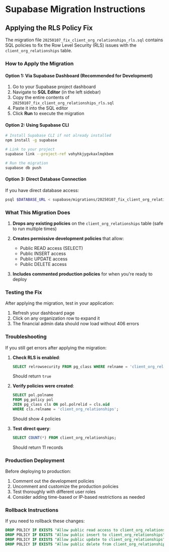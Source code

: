 # Supabase Migration Instructions

## Applying the RLS Policy Fix

The migration file `20250107_fix_client_org_relationships_rls.sql` contains SQL policies to fix the Row Level Security (RLS) issues with the `client_org_relationships` table.

### How to Apply the Migration

#### Option 1: Via Supabase Dashboard (Recommended for Development)

1. Go to your Supabase project dashboard
2. Navigate to **SQL Editor** (in the left sidebar)
3. Copy the entire contents of `20250107_fix_client_org_relationships_rls.sql`
4. Paste it into the SQL editor
5. Click **Run** to execute the migration

#### Option 2: Using Supabase CLI

```bash
# Install Supabase CLI if not already installed
npm install -g supabase

# Link to your project
supabase link --project-ref vohyhkjygvkaxlmqkbem

# Run the migration
supabase db push
```

#### Option 3: Direct Database Connection

If you have direct database access:

```bash
psql $DATABASE_URL < supabase/migrations/20250107_fix_client_org_relationships_rls.sql
```

### What This Migration Does

1. **Drops any existing policies** on the `client_org_relationships` table (safe to run multiple times)

2. **Creates permissive development policies** that allow:
   - Public READ access (SELECT)
   - Public INSERT access
   - Public UPDATE access
   - Public DELETE access

3. **Includes commented production policies** for when you're ready to deploy

### Testing the Fix

After applying the migration, test in your application:

1. Refresh your dashboard page
2. Click on any organization row to expand it
3. The financial admin data should now load without 406 errors

### Troubleshooting

If you still get errors after applying the migration:

1. **Check RLS is enabled**: 
   ```sql
   SELECT relrowsecurity FROM pg_class WHERE relname = 'client_org_relationships';
   ```
   Should return `true`

2. **Verify policies were created**:
   ```sql
   SELECT pol.polname 
   FROM pg_policy pol 
   JOIN pg_class cls ON pol.polrelid = cls.oid 
   WHERE cls.relname = 'client_org_relationships';
   ```
   Should show 4 policies

3. **Test direct query**:
   ```sql
   SELECT COUNT(*) FROM client_org_relationships;
   ```
   Should return 11 records

### Production Deployment

Before deploying to production:

1. Comment out the development policies
2. Uncomment and customize the production policies
3. Test thoroughly with different user roles
4. Consider adding time-based or IP-based restrictions as needed

### Rollback Instructions

If you need to rollback these changes:

```sql
DROP POLICY IF EXISTS "Allow public read access to client_org_relationships" ON client_org_relationships;
DROP POLICY IF EXISTS "Allow public insert to client_org_relationships" ON client_org_relationships;
DROP POLICY IF EXISTS "Allow public update to client_org_relationships" ON client_org_relationships;
DROP POLICY IF EXISTS "Allow public delete from client_org_relationships" ON client_org_relationships;
```
